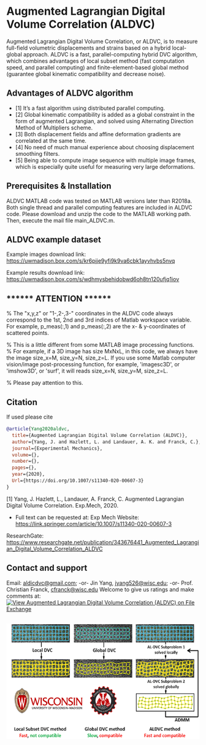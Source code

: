 # Augmented Lagrangian Digital Volume Correlation (ALDVC)
Augmented Lagrangian Digital Volume Correlation, or ALDVC, is to measure full-field volumetric displacements and strains based on a hybrid local-global approach.
ALDVC is a fast, parallel-computing hybrid DVC algorithm, which combines advantages of local subset method (fast computation speed, and parallel computing) and finite-element-based global method (guarantee global kinematic compatibility and decrease noise).  

## Advantages of ALDVC algorithm
* [1] It’s a fast algorithm using distributed parallel computing.  
* [2]	Global kinematic compatibility is added as a global constraint in the form of augmented Lagrangian, and solved using Alternating Direction Method of Multipliers scheme.
* [3]	Both displacement fields and affine deformation gradients are correlated at the same time.
* [4]	No need of much manual experience about choosing displacement smoothing filters.
* [5]	Being able to compute image sequence with multiple image frames, which is especially quite useful for measuring very large deformations.

## Prerequisites & Installation
ALDVC MATLAB code was tested on MATLAB versions later than R2018a. Both single thread and parallel computing features are included in ALDVC code. Please download and unzip the code to the MATLAB working path. Then, execute the mail file main_ALDVC.m.

## ALDVC example dataset
Example images download link: 
https://uwmadison.box.com/s/kr6pjje9yfi9k9va6cbk1ayvhvbs5nvq <p>
Example results download link: 
https://uwmadison.box.com/s/wdhmysbehidobwd6oh8tn120ufjq1iov
 
## ****** ATTENTION ******  
% The "x,y,z" or "1-,2-,3-" coordinates in the ALDVC code always correspond to the 1st, 2nd and 3rd indices of Matlab workspace variable. For example, p_meas(:,1) and p_meas(:,2) are the x- & y-coordinates of scattered points.  
 
% This is a little different from some MATLAB image processing functions. 
% For example, if a 3D image has size MxNxL, in this code, we always have the image size_x=M, size_y=N, size_z=L. If you use some Matlab computer vision/image post-processing function, for example, 'imagesc3D', or 'imshow3D', or 'surf', it will reads size_x=N, size_y=M, size_z=L. 
 
% Please pay attention to this.  

## Citation
If used please cite
```bibtex
@article{Yang2020aldvc,
  title={Augmented Lagrangian Digital Volume Correlation (ALDVC)},
  author={Yang, J. and Hazlett, L. and Landauer, A. K. and Franck, C.},
  journal={Experimental Mechanics},
  volume={},
  number={},
  pages={},
  year={2020},
  Url={https://doi.org/10.1007/s11340-020-00607-3}
}
```
 
[1] Yang, J. Hazlett, L., Landauer, A. Franck, C. Augmented Lagrangian Digital Volume Correlation. Exp.Mech, 2020.  
* Full text can be requested at: 
Exp Mech Website: https://link.springer.com/article/10.1007/s11340-020-00607-3

ResearchGate: https://www.researchgate.net/publication/343676441_Augmented_Lagrangian_Digital_Volume_Correlation_ALDVC

## Contact and support
Email: aldicdvc@gmail.com;  -or- Jin Yang, jyang526@wisc.edu; -or- Prof. Christian Franck, cfranck@wisc.edu
Welcome to give us ratings and make comments at: [![View Augmented Lagrangian Digital Volume Correlation (ALDVC) on File Exchange](https://www.mathworks.com/matlabcentral/images/matlab-file-exchange.svg)](https://www.mathworks.com/matlabcentral/fileexchange/77019-augmented-lagrangian-digital-volume-correlation-aldvc)


##

 
<p align="center">
  <img width="538" height="301" src="https://github.com/FranckLab/ALDVC/blob/master/aldvc_logo.png">
</p>



